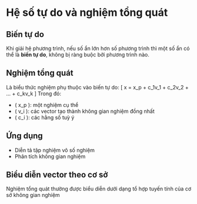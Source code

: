 # Hệ số tự do và nghiệm tổng quát

## Biến tự do
Khi giải hệ phương trình, nếu số ẩn lớn hơn số phương trình thì một số ẩn có thể là **biến tự do**, không bị ràng buộc bởi phương trình nào.

## Nghiệm tổng quát
Là biểu thức nghiệm phụ thuộc vào biến tự do:
\[ x = x_p + c_1v_1 + c_2v_2 + ... + c_kv_k \]
Trong đó:
- \( x_p \): một nghiệm cụ thể
- \( v_i \): các vector tạo thành không gian nghiệm đồng nhất
- \( c_i \): các hằng số tuỳ ý

## Ứng dụng
- Diễn tả tập nghiệm vô số nghiệm
- Phân tích không gian nghiệm

## Biểu diễn vector theo cơ sở
Nghiệm tổng quát thường được biểu diễn dưới dạng tổ hợp tuyến tính của cơ sở không gian nghiệm

